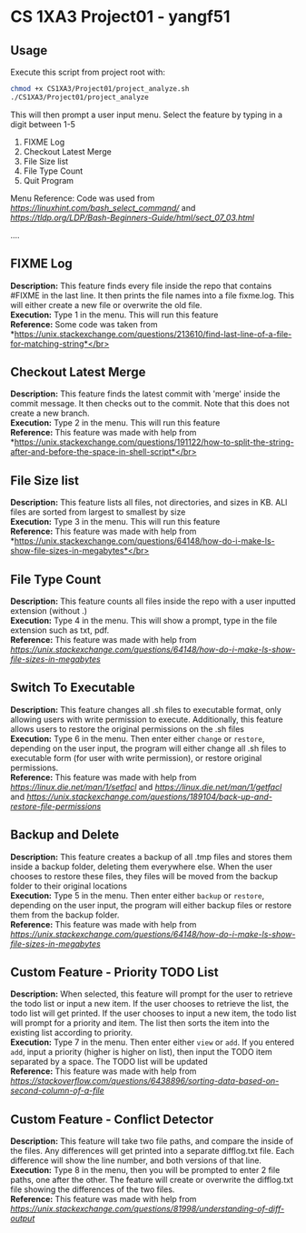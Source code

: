 # CS 1XA3 Project01 - yangf51


## Usage
Execute this script from project root with:
```bash
chmod +x CS1XA3/Project01/project_analyze.sh
./CS1XA3/Project01/project_analyze
```

This will then prompt a user input menu.
Select the feature by typing in a digit between 1-5

1. FIXME Log
2. Checkout Latest Merge
3. File Size list
4. File Type Count
5. Quit Program

Menu Reference: Code was used from *https://linuxhint.com/bash_select_command/* and *https://tldp.org/LDP/Bash-Beginners-Guide/html/sect_07_03.html*


....
## FIXME Log
**Description:** This feature finds every file inside the repo that contains #FIXME in the last line. It then prints the file names into a file fixme.log. This will either create a new file or overwrite the old file. </br> 
**Execution:** Type 1 in the menu. This will run this feature</br> 
**Reference:** Some code was taken from *https://unix.stackexchange.com/questions/213610/find-last-line-of-a-file-for-matching-string*</br> 

## Checkout Latest Merge
**Description:** This feature finds the latest commit with 'merge' inside the commit message. It then checks out to the commit. Note that this does not create a new branch.</br> 
**Execution:** Type 2 in the menu. This will run this feature</br> 
**Reference:** This feature was made with help from *https://unix.stackexchange.com/questions/191122/how-to-split-the-string-after-and-before-the-space-in-shell-script*</br> 

## File Size list
**Description:** This feature lists all files, not directories, and sizes in KB. ALl files are sorted from largest to smallest by size </br> 
**Execution:** Type 3 in the menu. This will run this feature</br> 
**Reference:** This feature was made with help from *https://unix.stackexchange.com/questions/64148/how-do-i-make-ls-show-file-sizes-in-megabytes*</br> 

## File Type Count
**Description:** This feature counts all files inside the repo with a user inputted extension (without .) </br> 
**Execution:** Type 4 in the menu. This will show a prompt, type in the file extension such as txt, pdf. </br> 
**Reference:** This feature was made with help from *https://unix.stackexchange.com/questions/64148/how-do-i-make-ls-show-file-sizes-in-megabytes*  </br> 
## Switch To Executable
**Description:** This feature changes all .sh files to executable format, only allowing users with write permission to execute. Additionally, this feature allows users to restore the original permissions on the .sh files </br> 
**Execution:** Type 6 in the menu. Then enter either ```change``` or ```restore```, depending on the user input, the program will either change all .sh files to executable form (for user with write permission), or restore original permissions. </br> 
**Reference:** This feature was made with help from *https://linux.die.net/man/1/setfacl* and *https://linux.die.net/man/1/getfacl* and *https://unix.stackexchange.com/questions/189104/back-up-and-restore-file-permissions*  </br> 

## Backup and Delete
**Description:** This feature creates a backup of all .tmp files and stores them inside a backup folder, deleting them everywhere else. When the user chooses to restore these files, they files will be moved from the backup folder to their original locations </br> 
**Execution:** Type 5 in the menu. Then enter either ```backup``` or ```restore```, depending on the user input, the program will either backup files or restore them from the backup folder. </br> 
**Reference:** This feature was made with help from *https://unix.stackexchange.com/questions/64148/how-do-i-make-ls-show-file-sizes-in-megabytes*  </br> 

## Custom Feature - Priority TODO List 
**Description:** When selected, this feature will prompt for the user to retrieve the todo list or input a new item. If the user chooses to retrieve the list, the todo list will get printed. If the user chooses to input a new item, the todo list will prompt for a priority and item. The list then sorts the item into the existing list according to priority.  </br> 
**Execution:** Type 7 in the menu. Then enter either ```view``` or ```add```. If you entered ```add```, input a priority (higher is higher on list), then input the TODO item separated by a space. The TODO list will be updated </br> 
**Reference:** This feature was made with help from *https://stackoverflow.com/questions/6438896/sorting-data-based-on-second-column-of-a-file*   </br> 

## Custom Feature - Conflict Detector  
**Description:** This feature will take two file paths, and compare the inside of the files. Any differences will get printed into a separate difflog.txt file. Each difference will show the line number, and both versions of that line.  </br> 
**Execution:** Type 8 in the menu, then you will be prompted to enter 2 file paths, one after the other. The feature will create or overwrite the difflog.txt file showing the differences of the two files.  </br> 
**Reference:** This feature was made with help from *https://unix.stackexchange.com/questions/81998/understanding-of-diff-output* </br> 

